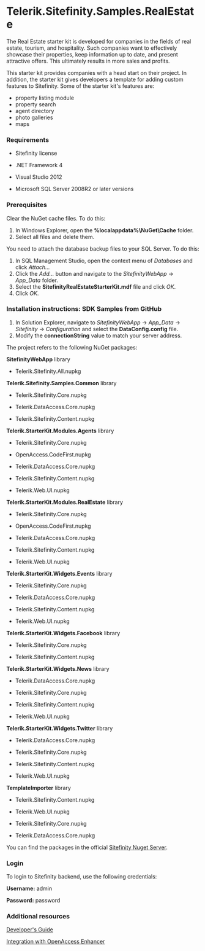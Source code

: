 Telerik.Sitefinity.Samples.RealEstate
=====================================

The Real Estate starter kit is developed for companies in the fields of real estate, tourism, and hospitality. Such companies want to effectively showcase their properties, keep information up to date, and present attractive offers. This ultimately results in more sales and profits. 

This starter kit provides companies with a head start on their project. In addition, the starter kit gives developers a template for adding custom features to Sitefinity. Some of the starter kit's features are:

* property listing module
* property search
* agent directory
* photo galleries
* maps


### Requirements

* Sitefinity license

* .NET Framework 4

* Visual Studio 2012

* Microsoft SQL Server 2008R2 or later versions


### Prerequisites

Clear the NuGet cache files. To do this:

1. In Windows Explorer, open the **%localappdata%\NuGet\Cache** folder.
2. Select all files and delete them.

You need to attach the database backup files to your SQL Server. To do this:

1. In SQL Management Studio, open the context menu of _Databases_ and click _Attach..._
2. Click the _Add..._ button and navigate to the _SitefinityWebApp_ -> *App_Data* folder.
3. Select the **SitefinityRealEstateStarterKit.mdf** file and click _OK_.
4. Click _OK_.


### Installation instructions: SDK Samples from GitHub



1. In Solution Explorer, navigate to _SitefinityWebApp_ -> *App_Data* -> _Sitefinity_ -> _Configuration_ and select the **DataConfig.config** file. 
2. Modify the **connectionString** value to match your server address.


The project refers to the following NuGet packages:

**SitefinityWebApp** library

* Telerik.Sitefinity.All.nupkg

**Telerik.Sitefinity.Samples.Common** library

* Telerik.Sitefinity.Core.nupkg

* Telerik.DataAccess.Core.nupkg

* Telerik.Sitefinity.Content.nupkg

**Telerik.StarterKit.Modules.Agents** library

* Telerik.Sitefinity.Core.nupkg

* OpenAccess.CodeFirst.nupkg
 
* Telerik.DataAccess.Core.nupkg

* Telerik.Sitefinity.Content.nupkg

* Telerik.Web.UI.nupkg

**Telerik.StarterKit.Modules.RealEstate** library

* Telerik.Sitefinity.Core.nupkg

* OpenAccess.CodeFirst.nupkg

* Telerik.DataAccess.Core.nupkg

* Telerik.Sitefinity.Content.nupkg

* Telerik.Web.UI.nupkg

**Telerik.StarterKit.Widgets.Events** library

* Telerik.Sitefinity.Core.nupkg

* Telerik.DataAccess.Core.nupkg

* Telerik.Sitefinity.Content.nupkg

* Telerik.Web.UI.nupkg

**Telerik.StarterKit.Widgets.Facebook** library

* Telerik.Sitefinity.Core.nupkg

* Telerik.Sitefinity.Content.nupkg

**Telerik.StarterKit.Widgets.News** library

* Telerik.DataAccess.Core.nupkg

* Telerik.Sitefinity.Core.nupkg

* Telerik.Sitefinity.Content.nupkg

* Telerik.Web.UI.nupkg

**Telerik.StarterKit.Widgets.Twitter** library

* Telerik.DataAccess.Core.nupkg

* Telerik.Sitefinity.Core.nupkg

* Telerik.Sitefinity.Content.nupkg

* Telerik.Web.UI.nupkg


**TemplateImporter** library

* Telerik.Sitefinity.Content.nupkg

* Telerik.Web.UI.nupkg

* Telerik.Sitefinity.Core.nupkg

* Telerik.DataAccess.Core.nupkg

You can find the packages in the official [Sitefinity Nuget Server](http://nuget.sitefinity.com).



### Login

To login to Sitefinity backend, use the following credentials: 

**Username:** admin

**Password:** password


### Additional resources

[Developer's Guide](http://www.sitefinity.com/documentation/documentationarticles/developers-guide)

[Integration with OpenAccess Enhancer](http://www.sitefinity.com/documentation/documentationarticles/developers-guide/sitefinity-essentials/modules/creating-custom-modules/creating-products-module/preparing-the-project/integrating-the-openaccess-enhancer)

